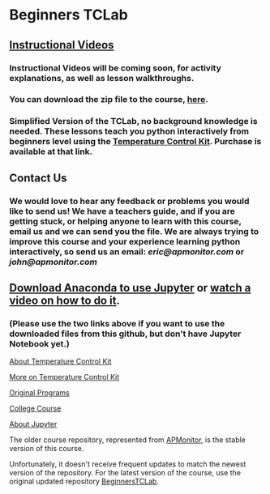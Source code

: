 # Beginners TCLab

## [Instructional Videos](https://www.youtube.com/channel/UCqwDe9U5zkA05x9pZZB72BA)
### Instructional Videos will be coming soon, for activity explanations, as well as lesson walkthroughs.

### You can download the zip file to the course, [here](https://github.com/BaconBomber/BeginnersTCLab/archive/master.zip).



### Simplified Version of the TCLab, no background knowledge is needed. These lessons teach you python interactively from beginners level using the [Temperature Control Kit](http://apmonitor.com/pdc/index.php/Main/ArduinoTemperatureControl). Purchase is available at that link.

## Contact Us

### We would love to hear any feedback or problems you would like to send us! We have a teachers guide, and if you are getting stuck, or helping anyone to learn with this course, email us and we can send you the file. We are always trying to improve this course and your experience learning python interactively, so send us an email: _eric@apmonitor.com_ or _john@apmonitor.com_

## [Download Anaconda to use Jupyter](https://docs.anaconda.com/anaconda/install/) or [watch a video on how to do it](https://youtu.be/LrMOrMb8-3s).
### (Please use the two links above if you want to use the downloaded files from this github, but don't have Jupyter Notebook yet.)

[About Temperature Control Kit](http://apmonitor.com/pdc/index.php/Main/ArduinoTemperatureControl)

[More on Temperature Control Kit](https://github.com/APMonitor/arduino/blob/master/README.md)

[Original Programs](https://github.com/APMonitor/arduino)

[College Course](https://github.com/APMonitor/learn_python)

[About Jupyter](https://jupyter.org/)

The older course repository, represented from [APMonitor](https://github.com/APMonitor/begin_python), is the stable version of this course.

Unfortunately, it doesn't receive frequent updates to match the newest version of the repository. For the latest version of the course, use the original updated repository [BeginnersTCLab](https://github.com/BaconBomber/BeginnersTCLab).
